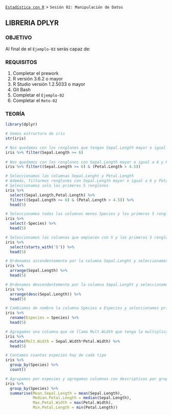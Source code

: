 [`Estadística con R`](../Readme.md) > `Sesión 02: Manipulación de Datos`

## LIBRERIA DPLYR

### OBJETIVO

Al final de el `Ejemplo-03` serás capaz de:


### REQUISITOS

1. Completar el prework
2. R versión 3.6.2 o mayor
3. R Studio versión 1.2.5033 o mayor 
4. Git Bash
5. Completar el `Ejemplo-02`
6. Completar el `Reto-02`  

### TEORÍA

```r
library(dplyr)

# Vemos estructura de iris
str(iris)

# Nos quedamos con los renglones que tengan Sepal.Length mayor o igual a 6
iris %>% filter(Sepal.Length >= 6)
  
# Nos quedamos con los renglones con Sepal.Length mayor o igual a 6 y Petal.Length mayor a 4.5
iris %>% filter((Sepal.Length >= 6) & (Petal.Length > 4.5))

# Seleccionamos las columnas Sepal.Lenght y Petal.Length
# Además, filtarmos renglones con Sepal.Length mayor o igual a 6 y Petal.Length mayor a 4.5
# Seleccionamos solo los primeros 5 renglones
iris %>% 
  select(Sepal.Length,Petal.Length) %>%
  filter((Sepal.Length >= 6) & (Petal.Length > 4.5)) %>%
  head(5)

# Seleccionamos todas las columnas menos Species y los primeros 5 renglones
iris %>%
  select(-Species) %>%
  head(5)

# Seleccionamos las columnas que empiecen con S y los primeros 5 renglones
iris %>% 
  select(starts_with('S')) %>% 
  head(5)

# Ordenamos ascendentemente por la columna Sepal.Lenght y seleccionamos primeros 5 renglones
iris %>% 
  arrange(Sepal.Length) %>% 
  head(5)

# Ordenamos descendentemente por la columna Sepal.Lenght y seleccionamos primeros 5 renglones
iris %>% 
  arrange(desc(Sepal.Length)) %>%
  head(5)

# Cambiamos de nombre la columna Species a Especies y seleccionamos primeros 5 renglones
iris %>%
  rename(Especies = Species) %>%
  head(5)

# Agregamos una columna que se llama Mult.Width que tenga la multiplicación de Sepal.Width y Petal.Width
iris %>% 
  mutate(Mult.Width = Sepal.Width*Petal.Width) %>%
  head(5)

# Contamos cuantas especies hay de cada tipo
iris %>%
  group_by(Species) %>%
  count()

# Agrupamos por especies y agregamos columnas con descriptivos por grupo
iris %>% 
  group_by(Species) %>%
  summarise(Mean.Sepal.Length = mean(Sepal.Length),
            Median.Petal.Length = median(Sepal.Length),
            Max.Petal.Width = max(Petal.Width),
            Min.Petal.Length = min(Petal.Length))
```